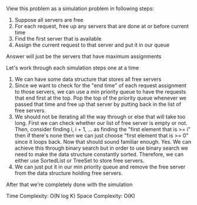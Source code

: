 View this problem as a simulation problem in following steps:
1. Suppose all servers are free
2. For each request, free up any servers that are done at or before current time
3. Find the first server that is available
4. Assign the current request to that server and put it in our queue

Answer will just be the servers that have maximum assignments

Let's work through each simulation steps one at a time
1. We can have some data structure that stores all free servers
2. Since we want to check for the "end time" of each request assignment to those servers, we can use a min priority queue to have the requests that end first at the top. Pop the top of the priority queue whenever we passed that time and free up that server by putting back in the list of free servers.
3. We should not be iterating all the way through or else that will take too long. First we can check whether our list of free server is empty or not. Then, consider finding i, i + 1, ... as finding the "first element that is >= i" then if there's none then we can just choose "first element that is >= 0" since it loops back. Now that should sound familiar enough. Yes. We can achieve this through binary search but in order to use binary search we need to make the data structure constantly sorted. Therefore, we can either use SortedList or TreeSet to store free servers.
4. We can just put it in our min priority queue and remove the free server from the data structure holding free servers.

After that we're completely done with the simulation

Time Complexity: O(N log K)
Space Complexity: O(K)